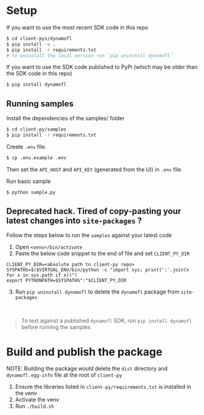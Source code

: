 # Setup

If you want to use the most recent SDK code in this repo

```bash
$ cd client-pys/dynamofl
$ pip install -e .
$ pip install -r requirements.txt
# to uninstall the local version run `pip uninstall dynamofl`
```

If you want to use the SDK code published to PyPi (which may be older than the SDK code in this repo)

```bash
$ pip install dynamofl
```

## Running samples

Install the dependencies of the samples/ folder

```bash
$ cd client-py/samples
$ pip install -r requirements.txt
```

Create `.env` file.

```bash
$ cp .env.example .env
```

Then set the `API_HOST` and `API_KEY` (generated from the UI) in `.env` file.

Run basic sample

```bash
$ python sample.py
```

## Deprecated hack. Tired of copy-pasting your latest changes into `site-packages` ?

Follow the steps below to run the `samples` against your latest code

1. Open `<venv>/bin/activate`
2. Paste the below code snippet to the end of file and set `CLIENT_PY_DIR`

```
CLIENT_PY_DIR=<absolute path to client-py repo>
SYSPATHS=$($VIRTUAL_ENV/bin/python -c "import sys; print(':'.join(x for x in sys.path if x))")
export PYTHONPATH=$SYSPATHS":"$CLIENT_PY_DIR
```

3. Run `pip uninstall dynamofl` to delete the `dynamofl` package from `site-packages`

<br>

> To test against a published `dynamofl` SDK, run `pip install dynamofl` before running the samples

# Build and publish the package

NOTE: Building the package would delete the `dist` directory and `dynamofl.egg-info` file at the root of `client-py`

1. Ensure the libraries listed in `client-py/requirements.txt` is installed in the venv
2. Activate the venv
3. Run `./build.sh`
